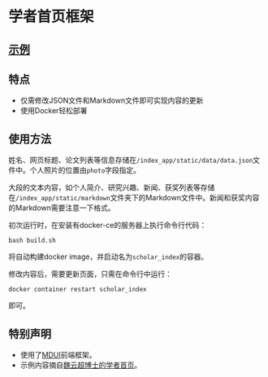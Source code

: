 # 学者首页框架

## [示例](http://loganlin.top:8080)

## 特点

- 仅需修改JSON文件和Markdown文件即可实现内容的更新
- 使用Docker轻松部署

## 使用方法

姓名、网页标题、论文列表等信息存储在`/index_app/static/data/data.json`文件中。个人照片的位置由`photo`字段指定。

大段的文本内容，如个人简介、研究兴趣、新闻、获奖列表等存储在`/index_app/static/markdown`文件夹下的Markdown文件中。新闻和获奖内容的Markdown需要注意一下格式。

初次运行时，在安装有docker-ce的服务器上执行命令行代码：

    bash build.sh

将自动构建docker image，并启动名为`scholar_index`的容器。

修改内容后，需要更新页面，只需在命令行中运行：

    docker container restart scholar_index

即可。

## 特别声明

- 使用了[MDUI](https://www.mdui.org)前端框架。
- 示例内容摘自[魏云超博士的学者首页](https://weiyc.github.io/)。